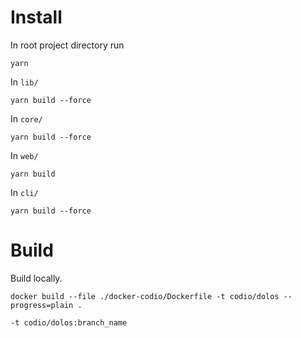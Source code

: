 # Install

In root project directory run
```
yarn
```

In `lib/`
```
yarn build --force
```

In `core/`
```
yarn build --force
```

In `web/`
```
yarn build
```

In `cli/`
```
yarn build --force
```


# Build

Build locally.

```
docker build --file ./docker-codio/Dockerfile -t codio/dolos --progress=plain .
```

```
-t codio/dolos:branch_name
```


